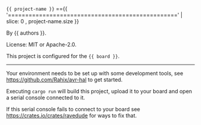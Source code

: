 `{{ project-name }}`
=={{ '=================================================' | slice: 0 , project-name.size }}


By {{ authors }}.

License: MIT or Apache-2.0.

This project is configured for the
    `{{ board }}`.

---
Your environment needs to be set up with some development tools, see https://github.com/Rahix/avr-hal to get started.

Executing `cargo run` will build this project, upload it to your board and open a serial console connected to it.

If this serial console fails to connect to your board see https://crates.io/crates/ravedude for ways to fix that.
